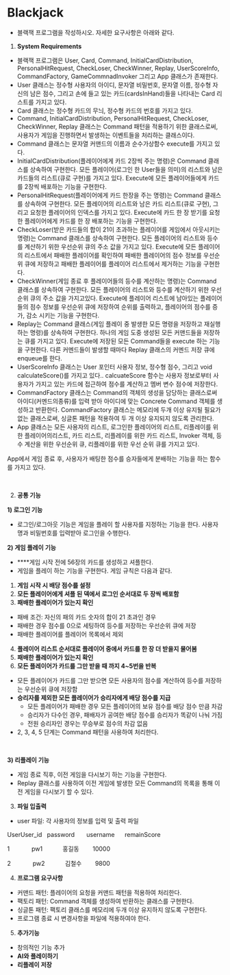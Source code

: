 # Blackjack

- 블랙잭 프로그램을 작성하시오. 자세한 요구사항은 아래와 같다.

1. **System Requirements**
- 블랙잭 프로그램은 User, Card, Command, InitialCardDistribution, PersonalHitRequest, CheckLoser, CheckWinner, Replay, UserScoreInfo, CommandFactory, GameCommnadInvoker 그리고 App 클래스가 존재한다.
- User 클래스는 정수형 사용자의 아이디, 문자열 비밀번호, 문자열 이름, 정수형 자신의 남은 점수, 그리고 손에 들고 있는 카드(cardsInHand)들을 나타내는 Card 리스트를 가지고 있다.
- Card 클래스는 정수형 카드의 무늬, 정수형 카드의 번호를 가지고 있다.
- Command, InitialCardDistribution, PersonalHitRequest, CheckLoser, CheckWinner, Replay 클래스는 Command 패턴을 적용하기 위한 클래스로써, 사용자가 게임을 진행하면서 발생하는 이벤트들을 처리하는 클래스이다.
- Command 클래스는 문자열 커맨드의 이름과 순수가상함수 execute를 가지고 있다.
- InitialCardDistribution(플레이어에게 카드 2장씩 주는 명령)은 Command 클래스를 상속하여 구현한다. 모든 플레이어(로그인 한 User들을 의미)의 리스트와 남은 카드들의 리스트(큐로 구현)를 가지고 있다. Execute에 모든 플레이어들에게 카드를 2장씩 배포하는 기능을 구현한다.
- PersonalHitRequest(플레이어에게 카드 한장을 주는 명령)는 Command 클래스를 상속하여 구현한다. 모든 플레이어의 리스트와 남은 카드 리스트(큐로 구현), 그리고 요청한 플레이어의 인덱스를 가지고 있다. Execute에 카드 한 장 받기를 요청한 플레이어에게 카드를 한 장 배포하는 기능을 구현한다.
- CheckLoser(받은 카드들의 합이 21이 초과하는 플레이어를 게임에서 아웃시키는 명령)는 Command 클래스를 상속하여 구현한다. 모든 플레이어의 리스트와 등수를 계산하기 위한 우선순위 큐의 주소 값을 가지고 있다. Execute에 모든 플레이어의 리스트에서 패배한 플레이어를 확인하여 패배한 플레이어의 점수 정보를 우선순위 큐에 저장하고 패배한 플레이어를 플레이어 리스트에서 제거하는 기능을 구현한다.
- CheckWinner(게임 종료 후 플레이어들의 등수를 계산하는 명령)는 Command 클래스를 상속하여 구현한다. 모든 플레이어의 리스트와 등수를 계산하기 위한 우선순위 큐의 주소 값을 가지고있다. Execute에 플레이어 리스트에 남아있는 플레이어들의 점수 정보를 우선순위 큐에 저장하여 순위를 출력하고, 플레이어의 점수를 증가, 감소 시키는 기능을 구현한다.
- Replay는 Command 클래스(게임 플레이 중 발생한 모든 명령을 저장하고 재실행하는 명령)를 상속하여 구현한다. 하나의 게임 도중 생성된 모든 커맨드들을 저장하는 큐를 가지고 있다. Execute에 저장된 모든 Command들을 execute 하는 기능을 구현한다. 다른 커멘드들이 발생할 때마다 Replay 클래스의 커멘드 저장 큐에 enqueue를 한다.
- UserScoreInfo 클래스는 User 포인터 사용자 정보, 정수형 점수, 그리고 void calculateScore()를 가지고 있다.. calcuateScore 함수는 사용자 정보로부터 사용자가 가지고 있는 카드에 접근하여 점수를 계산하고 멤버 변수 점수에 저장한다.
- CommandFactory 클래스는 Command의 객체의 생성을 담당하는 클래스로써 아이디(커멘드의종류)를 입력 받아 아이디에 맞는 Concrete Command 객체를 생성하고 반환한다. CommandFactory 클래스는 메모리에 두개 이상 유지될 필요가 없는 클래스로써, 싱글톤 패턴을 적용하여 두 개 이상 유지되지 않도록 관리한다.
- App 클래스는 모든 사용자의 리스트, 로그인한 플레이어의 리스트, 리플레이를 위한 플레이어의리스트, 카드 리스트, 리플레이를 위한 카드 리스트, Invoker 객체, 등수 계산을 위한 우선순위 큐, 리플레이를 위한 우선 순위 큐를 가지고 있다.

App에서 게임 종료 후, 사용자가 배팅한 점수를 승자들에게 분배하는 기능을 하는 함수를 가지고 있다.

<br/>

2. **공통 기능**

**1) 로그인 기능**

- 로그인/로그아웃 기능은 게임을 플레이 할 사용자를 지정하는 기능을 한다. 사용자명과 비밀번호를 입력받아 로그인을 수행한다.

**2) 게임 플레이 기능**

- ****게임 시작 전에 56장의 카드를 생성하고 셔플한다.
- 게임을 플레이 하는 기능을 구현한다. 게임 규칙은 다음과 같다.
1. **게임 시작 시 배당 점수를 설정**
2. **모든 플레이어에게 셔플 된 덱에서 로그인 순서대로 두 장씩 배포함**
3. **패배한 플레이어가 있는지 확인**
- 패배 조건: 자신의 패의 카드 숫자의 합이 21 초과인 경우
- 패배한 경우 점수를 0으로 세팅하여 등수를 저장하는 우선순위 큐에 저장
- 패배한 플레이어를 플레이어 목록에서 제외
4. **플레이어 리스트 순서대로 플레이어 중에서 카드를 한 장 더 받을지 물어봄**
5. **패배한 플레이어가 있는지 확인**
6. **모든 플레이어가 카드를 그만 받을 때 까지 4~5번을 반복**
- 모든 플레이어가 카드를 그만 받으면 모든 사용자의 점수를 계산하여 등수를 저장하는 우선순위 큐에 저장함
- **승리자를 제외한 모든 플레이어가 승리자에게 배당 점수를 지급**
    - 모든 플레이어가 패배한 경우 모든 플레이어의 보유 점수를 배당 점수 만큼 차감
    - 승리자가 다수인 경우, 패배자가 공여한 배당 점수를 승리자가 똑같이 나눠 가짐
    - 전원 승리자인 경우는 무승부로 점수의 차감 없음
- 2, 3, 4, 5 단계는 Command 패턴을 사용하여 처리한다.

<br/>

**3) 리플레이 기능**

- 게임 종료 직후, 이전 게임을 다시보기 하는 기능을 구현한다.
- Replay 클래스를 사용하여 이전 게임에 발생한 모든 Command의 목록을 통해 이전 게임을 다시보기 할 수 있다.

3. **파일 입출력**
- user 파일: 각 사용자의 정보를 입력 및 출력 파일

UserUser_id   password       username      remainScore

1             pw1            홍길동        10000 

2             pw2            김철수        9800

4. **프로그램 요구사항**
- 커맨드 패턴: 플레이어의 요청을 커맨드 패턴을 적용하여 처리한다.
- 팩토리 패턴: Command 객체를 생성하여 반환하는 클래스를 구현한다.
- 싱글톤 패턴: 팩토리 클래스를 메모리에 두개 이상 유지하지 않도록 구현한다.
- 프로그램 종료 시 변경사항을 파일에 적용하여야 한다.

5. **추가기능**
- 창의적인 기능 추가
- **AI와 플레이하기**
- **리플레이 저장**
